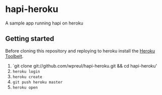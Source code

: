 hapi-heroku
===========

A sample app running hapi on heroku


## Getting started

Before cloning this repository and reploying to heroku install the [Heroku Toolbelt](https://toolbelt.heroku.com/).

1. `git clone git://github.com/wpreul/hapi-heroku.git && cd hapi-heroku'
2. `heroku login`
3. `heroku create`
4. `git push heroku master`
5. `heroku open`
